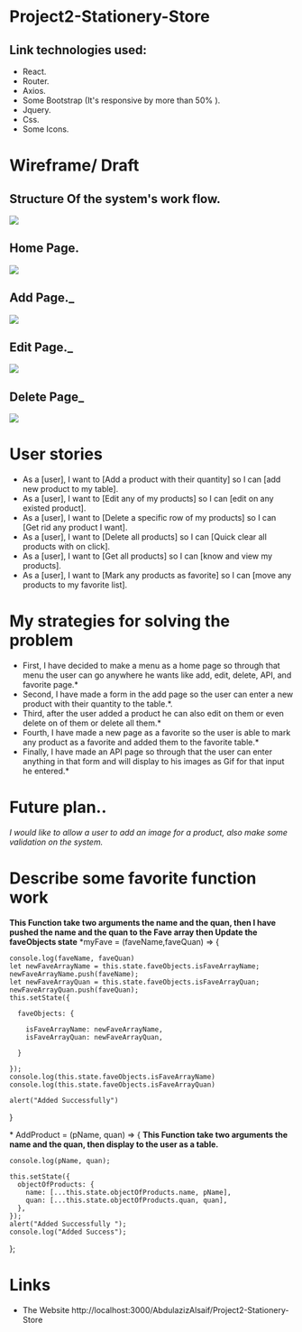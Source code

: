 # Project2-Stationery-Store

## Link technologies used:

- React.
- Router.
- Axios.
- Some Bootstrap (It's responsive by more than 50% ).
- Jquery.
- Css.
- Some Icons.

# Wireframe/ Draft

## Structure Of the system's work flow.

![](Images-Wireframes/Structure-Of-React-System.png)

## Home Page.

![](Images-Wireframes/Draft_V1.png)

## Add Page.\_

![](Images-Wireframes/Add-Page.png)

## Edit Page.\_

![](Images-Wireframes/Edit-Page.png)

## Delete Page\_

![](Images-Wireframes/Delete-Page.png)

# User stories

- As a [user], I want to [Add a product with their quantity] so I can [add new product to my table].
- As a [user], I want to [Edit any of my products] so I can [edit on any existed product].
- As a [user], I want to [Delete a specific row of my products] so I can [Get rid any product I want].
- As a [user], I want to [Delete all products] so I can [Quick clear all products with on click].
- As a [user], I want to [Get all products] so I can [know and view my products].
- As a [user], I want to [Mark any products as favorite] so I can [move any products to my favorite list].

# My strategies for solving the problem

- First, I have decided to make a menu as a home page so through that menu the user can go anywhere he wants like add, edit, delete, API, and favorite page.\*
- Second, I have made a form in the add page so the user can enter a new product with their quantity to the table.\*.
- Third, after the user added a product he can also edit on them or even delete on of them or delete all them.\*
- Fourth, I have made a new page as a favorite so the user is able to mark any product as a favorite and added them to the favorite table.\*
- Finally, I have made an API page so through that the user can enter anything in that form and will display to his images as Gif for that input he entered.\*

# Future plan..

_I would like to allow a user to add an image for a product, also make some validation on the system._

# Describe some favorite function work

**This Function take two arguments the name and the quan, then I have pushed the name and the quan to the Fave array then Update the faveObjects state**
\*myFave = (faveName,faveQuan) => {

    console.log(faveName, faveQuan)
    let newFaveArrayName = this.state.faveObjects.isFaveArrayName;
    newFaveArrayName.push(faveName);
    let newFaveArrayQuan = this.state.faveObjects.isFaveArrayQuan;
    newFaveArrayQuan.push(faveQuan);
    this.setState({

      faveObjects: {

        isFaveArrayName: newFaveArrayName,
        isFaveArrayQuan: newFaveArrayQuan,

      }

    });
    console.log(this.state.faveObjects.isFaveArrayName)
    console.log(this.state.faveObjects.isFaveArrayQuan)

    alert("Added Successfully")

}

\* AddProduct = (pName, quan) => {
**This Function take two arguments the name and the quan, then display to the user as a table.**

    console.log(pName, quan);

    this.setState({
      objectOfProducts: {
        name: [...this.state.objectOfProducts.name, pName],
        quan: [...this.state.objectOfProducts.quan, quan],
      },
    });
    alert("Added Successfully ");
    console.log("Added Success");

};

# Links

- The Website http://localhost:3000/AbdulazizAlsaif/Project2-Stationery-Store
